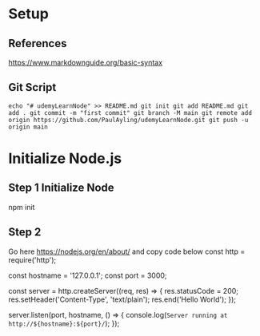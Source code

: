 # Setup
## References
https://www.markdownguide.org/basic-syntax

## Git Script
  `echo "# udemyLearnNode" >> README.md
  git init
  git add README.md
  git add .
  git commit -m "first commit"
  git branch -M main
  git remote add origin https://github.com/PaulAyling/udemyLearnNode.git
  git push -u origin main`

# Initialize Node.js
## Step 1 Initialize Node
  npm init

## Step 2 
Go here https://nodejs.org/en/about/ and copy code below
  const http = require('http');

  const hostname = '127.0.0.1';
  const port = 3000;

  const server = http.createServer((req, res) => {
    res.statusCode = 200;
    res.setHeader('Content-Type', 'text/plain');
    res.end('Hello World');
  });

  server.listen(port, hostname, () => {
    console.log(`Server running at http://${hostname}:${port}/`);
  });